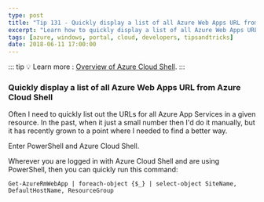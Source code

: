 ```yaml
---
type: post
title: "Tip 131 - Quickly display a list of all Azure Web Apps URL from Azure Cloud Shell"
excerpt: "Learn how to quickly display a list of all Azure Web Apps URL from Azure Cloud Shell"
tags: [azure, windows, portal, cloud, developers, tipsandtricks]
date: 2018-06-11 17:00:00
---
```


::: tip
:bulb: Learn more : [Overview of Azure Cloud Shell](https://docs.microsoft.com/azure/cloud-shell/overview?WT.mc_id=docs-azuredevtips-azureappsdev).
:::

### Quickly display a list of all Azure Web Apps URL from Azure Cloud Shell

Often I need to quickly list out the URLs for all Azure App Services in a given resource. In the past, when it just a small number then I'd do it manually, but it has recently grown to a point where I needed to find a better way. 

Enter PowerShell and Azure Cloud Shell. 

Wherever you are logged in with Azure Cloud Shell and are using PowerShell, then you can quickly run this command:

`Get-AzureRmWebApp | foreach-object {$_} | select-object SiteName, DefaultHostName, ResourceGroup`

<img :src="$withBase('/files/powershellallwebsites.png')">
